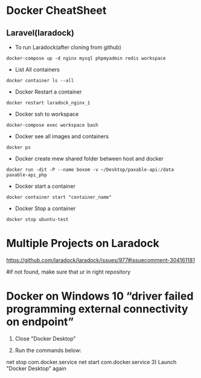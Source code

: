 # Docker CheatSheet

## Laravel(laradock)

- To run Laradock(after cloning from github)

```docker-compose up -d nginx mysql phpmyadmin redis workspace```

- List All containers

```docker container ls --all```

- Docker Restart a container

```docker restart laradock_nginx_1```

- Docker ssh to workspace

```docker-compose exec workspace bash```

- Docker see all images and containers

```docker ps```

- Docker create mew shared folder between host and docker 

```docker run -dit -P --name boxom -v ~/Desktop/paxable-api:/data paxable-api_php```

- Docker start a container 

```docker container start "container_name"```

- Docker Stop a container 

```docker stop ubuntu-test```

# Multiple Projects on Laradock

https://github.com/laradock/laradock/issues/977#issuecomment-304161181

#if not found, make sure that ur in right repository

# Docker on Windows 10 “driver failed programming external connectivity on endpoint”

1) Close "Docker Desktop"

2) Run the commands below:

net stop com.docker.service
net start com.docker.service
3) Launch "Docker Desktop" again
